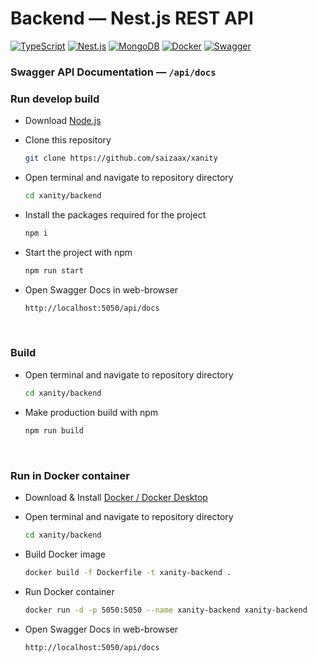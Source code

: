 # Backend — Nest.js REST API

[![TypeScript](https://img.shields.io/badge/TypeScript-3178C6?logo=typescript&logoColor=white)](https://www.typescriptlang.org/)
[![Nest.js](https://img.shields.io/badge/Nest.js-E0234E?logo=nestjs&logoColor=white)](https://nestjs.com/)
[![MongoDB](https://img.shields.io/badge/MongoDB-47A248.svg?logo=mongodb&logoColor=white)](https://www.mongodb.com/)
[![Docker](https://img.shields.io/badge/Docker-%230db7ed.svg?logo=docker&logoColor=white)](https://www.docker.com/)
[![Swagger](https://img.shields.io/badge/Swagger-85EA2D.svg?logo=swagger&logoColor=black)](https://swagger.io/)

### Swagger API Documentation — `/api/docs`

### Run develop build

* Download [Node.js](https://nodejs.org/en/download/)

* Clone this repository
    ```bash
    git clone https://github.com/saizaax/xanity
    ```

* Open terminal and navigate to repository directory
    ```bash
    cd xanity/backend
    ```

* Install the packages required for the project
    ```bash
    npm i
    ```

* Start the project with npm
    ```bash
    npm run start
    ```

* Open Swagger Docs in web-browser
    ```bash
    http://localhost:5050/api/docs
    ```

<br>

### Build

* Open terminal and navigate to repository directory
    ```bash
    cd xanity/backend
    ```

* Make production build with npm
    ```bash
    npm run build
    ```

<br>

### Run in Docker container

* Download & Install [Docker / Docker Desktop](https://www.docker.com/products/docker-desktop)

* Open terminal and navigate to repository directory
    ```bash
    cd xanity/backend
    ```

* Build Docker image
    ```bash
    docker build -f Dockerfile -t xanity-backend .
    ```

* Run Docker container
    ```bash
    docker run -d -p 5050:5050 --name xanity-backend xanity-backend
    ```

* Open Swagger Docs in web-browser
    ```bash
    http://localhost:5050/api/docs
    ```
